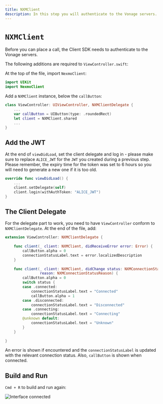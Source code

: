 ```yaml
---
title: NXMClient
description: In this step you will authenticate to the Vonage servers.
---
```


# `NXMClient`

Before you can place a call, the Client SDK needs to authenticate to the Vonage servers. 

The following additions are required to `ViewController.swift`:

At the top of the file, import `NexmoClient`:

```swift
import UIKit
import NexmoClient
```

Add a `NXMClient` instance, below the `callButton`:

```swift
class ViewController: UIViewController, NXMClientDelegate {
    ...
    var callButton = UIButton(type: .roundedRect)
    let client = NXMClient.shared
    ...
}
```

## Add the JWT

At the end of `viewDidLoad`, set the client delegate and log in - please make sure to replace `ALICE_JWT` for the `JWT` you created during a previous step. Please remember, the expiry time for the token was set to 6 hours so you will need to generate a new one if it is too old.

```swift
override func viewDidLoad() {
    ...
    client.setDelegate(self)
    client.login(withAuthToken: "ALICE_JWT")
}
```

## The Client Delegate

For the delegate part to work, you need to have `ViewController` conform to `NXMClientDelegate`. At the end of the file, add:

```swift
extension ViewController: NXMClientDelegate {
    
    func client(_ client: NXMClient, didReceiveError error: Error) {
        callButton.alpha = 0
        connectionStatusLabel.text = error.localizedDescription
    }
    
    func client(_ client: NXMClient, didChange status: NXMConnectionStatus,
                reason: NXMConnectionStatusReason) {
        callButton.alpha = 0
        switch status {
        case .connected:
            connectionStatusLabel.text = "Connected"
            callButton.alpha = 1
        case .disconnected:
            connectionStatusLabel.text = "Disconnected"
        case .connecting:
            connectionStatusLabel.text = "Connecting"
        @unknown default:
            connectionStatusLabel.text = "Unknown"
        }
    }
    
}
```

An error is shown if encountered and the `connectionStatusLabel` is updated with the relevant connection status. Also, `callButton` is shown when connected.

## Build and Run

`Cmd + R` to build and run again:

![Interface connected](/assets/images/client-sdk/ios-voice/interface-connected.jpg)
